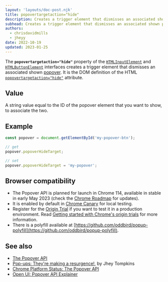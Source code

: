 ```yaml
---
layout: 'layouts/doc-post.njk'
title: popovertargetaction="hide"
description: Creates a trigger element that dismisses an associated shown popover.
subhead: Creates a trigger element that dismisses an associated shown popover.
authors:
  - chrisdavidmills
  - jheyy
date: 2022-10-19
updated: 2023-01-25
---
```


The **`popovertargetaction="hide"`** property of the [`HTMLInputElement`](https://developer.mozilla.org/docs/Web/API/HTMLInputElement) and [`HTMLButtonElement`](https://developer.mozilla.org/docs/Web/API/HTMLButtonElement) interfaces creates a trigger element that dismisses an associated shown [popover](/docs/web-platform/popover-api/). It is the DOM definition of the HTML [`popovertargetaction="hide"`](/docs/web-platform/popover-api/popoverhidetarget-attribute) attribute.

## Value

A string value equal to the ID of the popover element that you want to show, to associate the two.

## Example

```js
const popover = document.getElementById('my-popover-btn');

// get
popover.popoverHideTarget;

// set
popover.popoverHideTarget = 'my-popover';
```

## Browser compatibility

* The Popover API is planned for launch in Chrome 114, available in stable in early May 2023 (check the [Chrome Roadmap](https://chromestatus.com/roadmap) for updates).
* It is enabled by default in [Chrome Canary](https://www.google.com/chrome/canary/) for local testing.
* Register for the [Origin Trial](/origintrials/#/view_trial/4500221927649968129) if you want to test it in a production environment. Read [Getting started with Chrome's origin trials](/docs/web-platform/origin-trials/) for more information.
* There is a polyfill available at [https://github.com/oddbird/popup-polyfill](https://github.com/oddbird/popup-polyfill).

## See also

* [The Popover API](/docs/web-platform/popover-api/)
* [Pop-ups: They're making a resurgence!](/blog/pop-ups-theyre-making-a-resurgence/), by Jhey Tompkins
* [Chrome Platform Status: The Popover API](https://chromestatus.com/feature/5463833265045504)
* [Open UI: Popover API Explainer](https://open-ui.org/components/popover.research.explainer)
